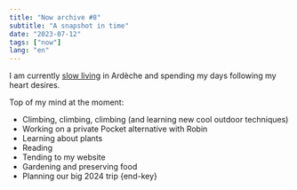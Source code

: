 ```yaml
---
title: "Now archive #8"
subtitle: "A snapshot in time"
date: "2023-07-12"
tags: ["now"]
lang: "en"
---
```


I am currently [slow living](/posts/29-time-for-a-break/) in Ardèche and spending my days following my heart desires.

Top of my mind at the moment:

- Climbing, climbing, climbing (and learning new cool outdoor techniques)
- Working on a private Pocket alternative with Robin
- Learning about plants
- Reading
- Tending to my website
- Gardening and preserving food
- Planning our big 2024 trip {end-key}
